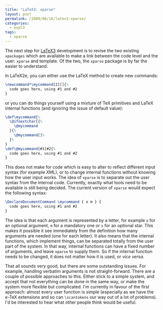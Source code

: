 ```yaml
---
title: "LaTeX3: xparse"
layout: post
permalink: /2009/06/16/latex3-xparse/
categories:
  - expl3
tags:
  - xparse
---
```

The next step for [LaTeX3](https://www.latex-project.org/latex3.html) development is to revise the two existing `xpackages` which are available to make a link between the code level and the user: `xparse` and template. Of the two, the `xparse` package is by far the easier to understand.

In LaTeX2e, you can either use the LaTeX method to create new commands:

<!-- {% raw %} -->
```latex
\newcommand*\mycommand[2][]{%
  code goes here, using #1 and #2
}
```
<!-- {% endraw %} -->

or you can do things yourself using a mixture of TeX primitives and LaTeX internal functions (and ignoring the issue of default value):

<!-- {% raw %} -->
```latex
\def\mycommand{%
  \@ifnextchar[{%
    \@mycommand
  }{%
    \@mycommand[]%
  }%
}
\def\@mycommand[#1]#2{%
  code goes here, using #1 and #2
}
```
<!-- {% endraw %} -->

This does not make for code which is easy to alter to reflect different input syntax (for example XML), or to change internal functions without knowing how the user input works. The idea of `xparse` is to separate out the user syntax from the internal code. Currently, exactly what tools need to be available is still being decided. The current version of `xparse` would expect the following syntax:

```latex
\DeclareDocumentCommand \mycommand { o m } {
  code goes here, using #1 and #2
}
```

The idea is that each argument is represented by a letter, for example `o` for an optional argument, `m` for a mandatory one or `s` for an optional star. This makes it possible it see immediately from the definition how many arguments are needed (one for each letter). It also means that the internal functions, which implement things, can be separated totally from the user part of the system. In that way, internal functions can have a fixed number of arguments, and leave `xparse` to supply them. So if the internal function needs to be changed, it does not matter how it is used, or _vice versa_.

That all sounds very good, but there are some outstanding issues. For example, handling verbatim arguments is not straight-forward. There are a couple of possible approaches to this. Either stick to a simple system, and accept that not everything can be done in the same way, or make the system more flexible but complicated. I'm currently in favour of the first approach: almost every user function is simple (especially as we have the e-TeX extensions and so can `\scantokens` our way out of a lot of problems). I'd be interested to hear what other people think would be useful.
